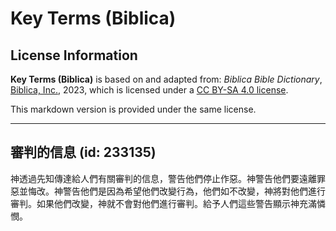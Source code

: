 # Key Terms (Biblica)

## License Information

**Key Terms (Biblica)** is based on and adapted from: _Biblica Bible Dictionary_, [Biblica, Inc.](https://www.biblica.com/), 2023, which is licensed under a [CC BY-SA 4.0 license](https://creativecommons.org/licenses/by-sa/4.0/legalcode.en).

This markdown version is provided under the same license.



--------------------------------

## 審判的信息 (id: 233135)

神透過先知傳達給人們有關審判的信息，警告他們停止作惡。神警告他們要遠離罪惡並悔改。神警告他們是因為希望他們改變行為，他們如不改變，神將對他們進行審判。如果他們改變，神就不會對他們進行審判。給予人們這些警告顯示神充滿憐憫。


